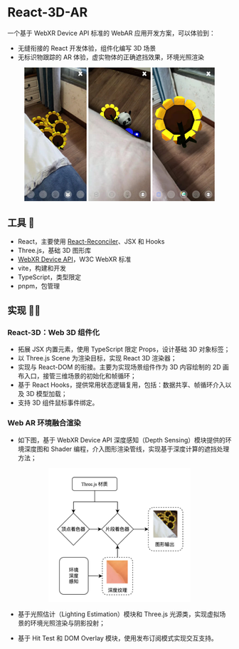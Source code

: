 # React-3D-AR

一个基于 WebXR Device API 标准的 WebAR 应用开发方案，可以体验到：

- 无缝衔接的 React 开发体验，组件化编写 3D 场景
- 无标识物跟踪的 AR 体验，虚实物体的正确遮挡效果，环境光照渲染

<!-- markdownlint-disable -->
<div align=center>
<img src="https://github.com/MleMoe/React-3D-AR/blob/main/public/images/occlussion.jpeg" height=300/>
<img src="https://github.com/MleMoe/React-3D-AR/blob/main/public/images/occlussion-2.jpeg" height=300/>
<img src="https://github.com/MleMoe/React-3D-AR/blob/main/public/images/shadow.jpeg" height=300/>
</div>
<!-- markdownlint-restore -->

## 工具 🔧

- React，主要使用 [React-Reconciler](https://github.com/facebook/react/tree/main/packages/react-reconciler)、JSX 和 Hooks
- Three.js，基础 3D 图形库
- [WebXR Device API](https://immersive-web.github.io/webxr/)，W3C WebXR 标准
- vite，构建和开发
- TypeScript，类型限定
- pnpm，包管理

## 实现 👷‍♀️

### React-3D：Web 3D 组件化

- 拓展 JSX 内置元素，使用 TypeScript 限定 Props，设计基础 3D 对象标签；
- 以 Three.js Scene 为渲染目标，实现 React 3D 渲染器；
- 实现与 React-DOM 的衔接。主要为实现场景组件作为 3D 内容绘制的 2D 画布入口，接管三维场景的初始化和帧循环；
- 基于 React Hooks，提供常用状态逻辑复用，包括：数据共享、帧循环介入以及 3D 模型加载；
- 支持 3D 组件鼠标事件绑定。

### Web AR 环境融合渲染

- 如下图，基于 WebXR Device API 深度感知（Depth Sensing）模块提供的环境深度图和 Shader 编程，介入图形渲染管线，实现基于深度计算的遮挡处理方法；

<div align=center><img src="https://github.com/MleMoe/React-3D-AR/blob/main/public/images/occulusion-flow.png" height="300"/></div>

- 基于光照估计（Lighting Estimation）模块和 Three.js 光源类，实现虚拟场景的环境光照渲染与阴影投射；

- 基于 Hit Test 和 DOM Overlay 模块，使用发布订阅模式实现交互支持。
